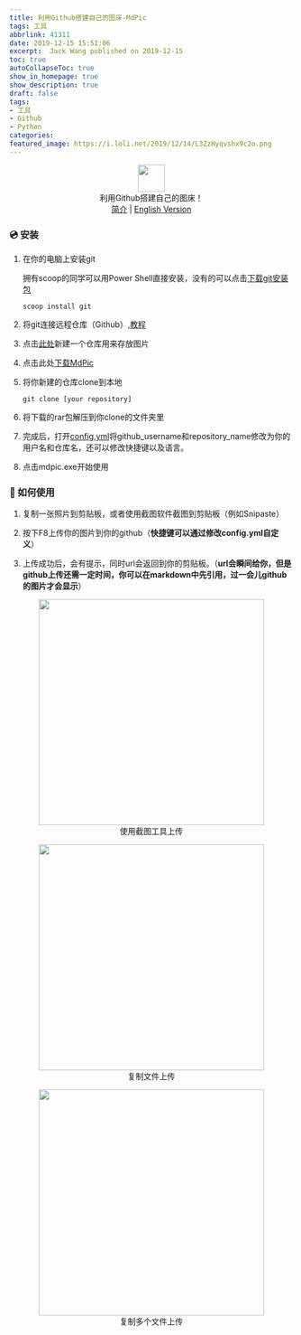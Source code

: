 ```yaml
---
title: 利用Github搭建自己的图床-MdPic
tags: 工具
abbrlink: 41311
date: 2019-12-15 15:51:06
excerpt:  Jack Wang published on 2019-12-15
toc: true
autoCollapseToc: true
show_in_homepage: true
show_description: true
draft: false
tags:
- 工具
- Github
- Python
categories:
featured_image: https://i.loli.net/2019/12/14/L3ZzHyqvshx9c2o.png
---
```




<p align="center" class="has-mb-6">
<img class="not-gallery-item" height="48" width = "48" src="https://i.loli.net/2019/12/14/L3ZzHyqvshx9c2o.png">
<br> 利用Github搭建自己的图床！
<br>
<a href="https://github.com/skycity233/MDPIC">简介</a> |
<a href="https://github.com/skycity233/MDPIC/blob/master/README_EN.md">English Version</a>
<br>
</p>

<!-- more -->

### :cd: 安装

1. 在你的电脑上安装git

   拥有scoop的同学可以用Power Shell直接安装，没有的可以点击[下载git安装包](https://git-scm.com/)

   ```shell
   scoop install git
   ```

2. 将git连接远程仓库（Github）,[教程](https://www.runoob.com/git/git-remote-repo.html)

3. 点击[此处](https://github.com/new)新建一个仓库用来存放图片

4. 点击此处[下载MdPic](https://github.com/skycity233/MDPIC/releases/download/v1.1/mdpic.rar)

5. 将你新建的仓库clone到本地

   ```shell
   git clone [your repository]
   ```

6. 将下载的rar包解压到你clone的文件夹里

7. 完成后，打开[config.yml](https://github.com/skycity233/MDPIC/blob/master/config.yml)将github_username和repository_name修改为你的用户名和仓库名，还可以修改快捷键以及语言。

8. 点击mdpic.exe开始使用

### :gift: 如何使用

1. 复制一张照片到剪贴板，或者使用截图软件截图到剪贴板（例如Snipaste）

2. 按下F8上传你的图片到你的github（**快捷键可以通过修改config.yml自定义**）

3. 上传成功后，会有提示，同时url会返回到你的剪贴板。（**url会瞬间给你，但是github上传还需一定时间，你可以在markdown中先引用，过一会儿github的图片才会显示**）

<p align="center"">
<img height="400" src="https://raw.githubusercontent.com/skycity233/MYMDPIC/master/images/image_20191215152823895879.gif">
<br> 使用截图工具上传
<br>
</p>

<p align="center"">
<img height="400" src="https://raw.githubusercontent.com/skycity233/MYMDPIC/master/images/image_20191215153443403012.gif">
<br> 复制文件上传
<br>
</p>

<p align="center"">
<img height="400" src="https://raw.githubusercontent.com/skycity233/MYMDPIC/master/images/image_20191215153443403012.gif">
<br> 复制多个文件上传
<br>
</p>